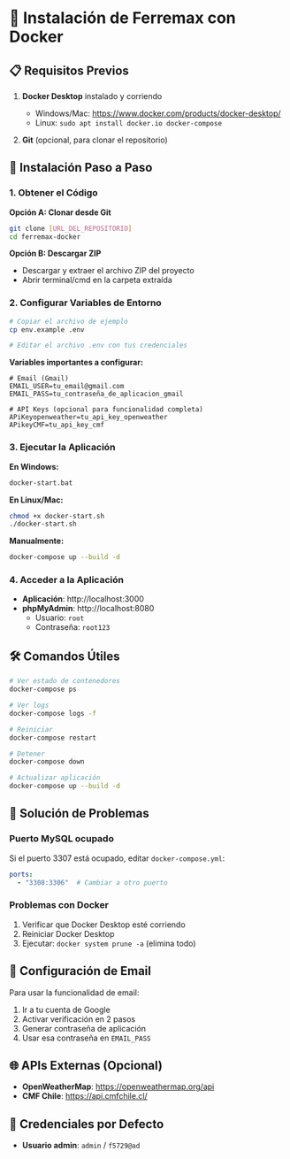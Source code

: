 # 🐳 Instalación de Ferremax con Docker

## 📋 Requisitos Previos

1. **Docker Desktop** instalado y corriendo
   - Windows/Mac: https://www.docker.com/products/docker-desktop/
   - Linux: `sudo apt install docker.io docker-compose`

2. **Git** (opcional, para clonar el repositorio)

## 🚀 Instalación Paso a Paso

### 1. Obtener el Código

**Opción A: Clonar desde Git**
```bash
git clone [URL_DEL_REPOSITORIO]
cd ferremax-docker
```

**Opción B: Descargar ZIP**
- Descargar y extraer el archivo ZIP del proyecto
- Abrir terminal/cmd en la carpeta extraída

### 2. Configurar Variables de Entorno

```bash
# Copiar el archivo de ejemplo
cp env.example .env

# Editar el archivo .env con tus credenciales
```

**Variables importantes a configurar:**
```env
# Email (Gmail)
EMAIL_USER=tu_email@gmail.com
EMAIL_PASS=tu_contraseña_de_aplicacion_gmail

# API Keys (opcional para funcionalidad completa)
APiKeyopenweather=tu_api_key_openweather
APikeyCMF=tu_api_key_cmf
```

### 3. Ejecutar la Aplicación

**En Windows:**
```cmd
docker-start.bat
```

**En Linux/Mac:**
```bash
chmod +x docker-start.sh
./docker-start.sh
```

**Manualmente:**
```bash
docker-compose up --build -d
```

### 4. Acceder a la Aplicación

- **Aplicación**: http://localhost:3000
- **phpMyAdmin**: http://localhost:8080
  - Usuario: `root`
  - Contraseña: `root123`

## 🛠️ Comandos Útiles

```bash
# Ver estado de contenedores
docker-compose ps

# Ver logs
docker-compose logs -f

# Reiniciar
docker-compose restart

# Detener
docker-compose down

# Actualizar aplicación
docker-compose up --build -d
```

## 🔧 Solución de Problemas

### Puerto MySQL ocupado
Si el puerto 3307 está ocupado, editar `docker-compose.yml`:
```yaml
ports:
  - "3308:3306"  # Cambiar a otro puerto
```

### Problemas con Docker
1. Verificar que Docker Desktop esté corriendo
2. Reiniciar Docker Desktop
3. Ejecutar: `docker system prune -a` (elimina todo)

## 📧 Configuración de Email

Para usar la funcionalidad de email:

1. Ir a tu cuenta de Google
2. Activar verificación en 2 pasos
3. Generar contraseña de aplicación
4. Usar esa contraseña en `EMAIL_PASS`

## 🌐 APIs Externas (Opcional)

- **OpenWeatherMap**: https://openweathermap.org/api
- **CMF Chile**: https://api.cmfchile.cl/

## 📝 Credenciales por Defecto

- **Usuario admin**: `admin` / `f5729@ad` 